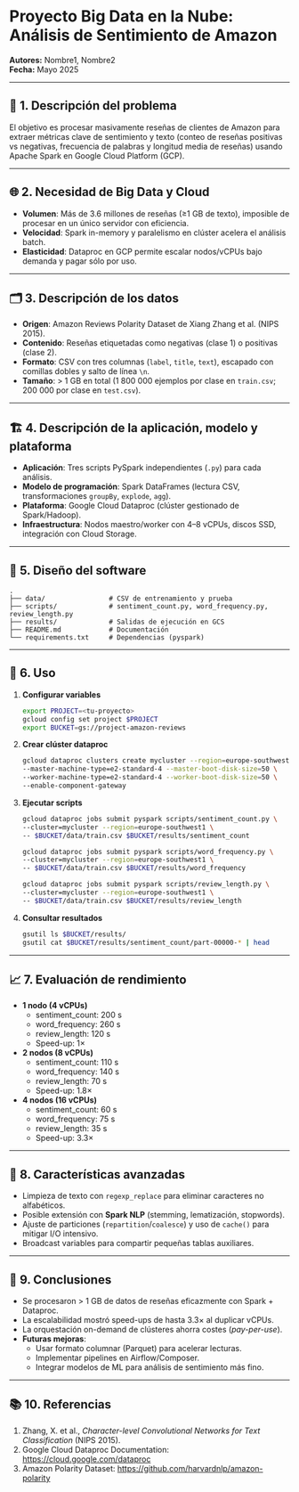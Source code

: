 # Proyecto Big Data en la Nube: Análisis de Sentimiento de Amazon

**Autores:** Nombre1, Nombre2  
**Fecha:** Mayo 2025

---

## 📄 1. Descripción del problema
El objetivo es procesar masivamente reseñas de clientes de Amazon para extraer métricas clave de sentimiento y texto (conteo de reseñas positivas vs negativas, frecuencia de palabras y longitud media de reseñas) usando Apache Spark en Google Cloud Platform (GCP).

---

## 🌐 2. Necesidad de Big Data y Cloud
- **Volumen**: Más de 3.6 millones de reseñas (≥1 GB de texto), imposible de procesar en un único servidor con eficiencia.  
- **Velocidad**: Spark in-memory y paralelismo en clúster acelera el análisis batch.  
- **Elasticidad**: Dataproc en GCP permite escalar nodos/vCPUs bajo demanda y pagar sólo por uso.

---

## 🗂️ 3. Descripción de los datos
- **Origen**: Amazon Reviews Polarity Dataset de Xiang Zhang et al. (NIPS 2015).  
- **Contenido**: Reseñas etiquetadas como negativas (clase 1) o positivas (clase 2).  
- **Formato**: CSV con tres columnas (`label`, `title`, `text`), escapado con comillas dobles y salto de línea `\n`.  
- **Tamaño**: > 1 GB en total (1 800 000 ejemplos por clase en `train.csv`; 200 000 por clase en `test.csv`).

---

## 🏗️ 4. Descripción de la aplicación, modelo y plataforma
- **Aplicación**: Tres scripts PySpark independientes (`.py`) para cada análisis.  
- **Modelo de programación**: Spark DataFrames (lectura CSV, transformaciones `groupBy`, `explode`, `agg`).  
- **Plataforma**: Google Cloud Dataproc (clúster gestionado de Spark/Hadoop).  
- **Infraestructura**: Nodos maestro/worker con 4–8 vCPUs, discos SSD, integración con Cloud Storage.

---

## 📐 5. Diseño del software
```text
.
├── data/                # CSV de entrenamiento y prueba
├── scripts/             # sentiment_count.py, word_frequency.py, review_length.py
├── results/             # Salidas de ejecución en GCS
├── README.md            # Documentación
└── requirements.txt     # Dependencias (pyspark)
 ``` 

---

## 🚀 6. Uso
1. **Configurar variables**  
   ```bash
   export PROJECT=<tu-proyecto>
   gcloud config set project $PROJECT
   export BUCKET=gs://project-amazon-reviews

2. **Crear clúster dataproc**
   ```bash
   gcloud dataproc clusters create mycluster --region=europe-southwest1 \
   --master-machine-type=e2-standard-4 --master-boot-disk-size=50 \
   --worker-machine-type=e2-standard-4 --worker-boot-disk-size=50 \
   --enable-component-gateway

3. **Ejecutar scripts**
   ```bash
   gcloud dataproc jobs submit pyspark scripts/sentiment_count.py \
   --cluster=mycluster --region=europe-southwest1 \
   -- $BUCKET/data/train.csv $BUCKET/results/sentiment_count

   gcloud dataproc jobs submit pyspark scripts/word_frequency.py \
   --cluster=mycluster --region=europe-southwest1 \
   -- $BUCKET/data/train.csv $BUCKET/results/word_frequency

   gcloud dataproc jobs submit pyspark scripts/review_length.py \
   --cluster=mycluster --region=europe-southwest1 \
   -- $BUCKET/data/train.csv $BUCKET/results/review_length

4. **Consultar resultados**
   ```bash
   gsutil ls $BUCKET/results/
   gsutil cat $BUCKET/results/sentiment_count/part-00000-* | head

---

## 📈 7. Evaluación de rendimiento
- **1 nodo (4 vCPUs)**  
  - sentiment_count: 200 s  
  - word_frequency: 260 s  
  - review_length: 120 s  
  - Speed-up: 1×
- **2 nodos (8 vCPUs)**  
  - sentiment_count: 110 s  
  - word_frequency: 140 s  
  - review_length: 70 s  
  - Speed-up: 1.8×
- **4 nodos (16 vCPUs)**  
  - sentiment_count: 60 s  
  - word_frequency: 75 s  
  - review_length: 35 s  
  - Speed-up: 3.3×

---

## 🚀 8. Características avanzadas
- Limpieza de texto con `regexp_replace` para eliminar caracteres no alfabéticos.  
- Posible extensión con **Spark NLP** (stemming, lematización, stopwords).  
- Ajuste de particiones (`repartition`/`coalesce`) y uso de `cache()` para mitigar I/O intensivo.  
- Broadcast variables para compartir pequeñas tablas auxiliares.

---

## 📝 9. Conclusiones
- Se procesaron > 1 GB de datos de reseñas eficazmente con Spark + Dataproc.  
- La escalabilidad mostró speed-ups de hasta 3.3× al duplicar vCPUs.  
- La orquestación on-demand de clústeres ahorra costes (_pay-per-use_).  
- **Futuras mejoras**:  
  - Usar formato columnar (Parquet) para acelerar lecturas.  
  - Implementar pipelines en Airflow/Composer.  
  - Integrar modelos de ML para análisis de sentimiento más fino.

---

## 📚 10. Referencias
1. Zhang, X. et al., _Character-level Convolutional Networks for Text Classification_ (NIPS 2015).  
2. Google Cloud Dataproc Documentation: https://cloud.google.com/dataproc  
3. Amazon Polarity Dataset: https://github.com/harvardnlp/amazon-polarity  


